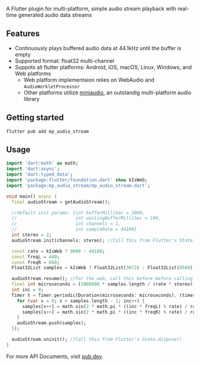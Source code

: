 
A Flutter plugin for multi-platform, simple audio stream playback with real-time generated audio data streams

## Features

- Continuously plays buffered audio data at 44.1kHz until the buffer is empty
- Supported format: float32 multi-channel
- Suppots all flutter platforms: Android, iOS, macOS, Linux, Windows, and Web platforms
  - Web platform implementaion relies on WebAudio and `AudioWorkletProcessor`
  - Other platforms utilize [miniaudio](https://github.com/mackron/miniaudio.git), an outstandig multi-platform audio library

## Getting started

```
flutter pub add mp_audio_stream
```

## Usage

```dart
import 'dart:math' as math;
import 'dart:async';
import 'dart:typed_data';
import 'package:flutter/foundation.dart' show kIsWeb;
import 'package:mp_audio_stream/mp_audio_stream.dart';

void main() async {
  final audioStream = getAudioStream();

  //default init params: {int bufferMilliSec = 3000,
  //                      int waitingBufferMilliSec = 100,
  //                      int channels = 1,
  //                      int sampleRate = 44100}
  int stereo = 2;
  audioStream.init(channels: stereo); //Call this from Flutter's State.init() method

  const rate = kIsWeb ? 8000 : 44100;
  const freqL = 440;
  const freqR = 660;
  Float32List samples = kIsWeb ? Float32List(3072) : Float32List(8500) // arbitrary, but work nicely

  audioStream.resume(); //For the web, call this before before calling push(..)
  final int microseconds = (1000000 * samples.length / (rate * stereo)).floor();
  int inc = 0;
  Timer t = Timer.periodic(Duration(microseconds: microseconds), (timer) {
    for (var s = 0; s < samples.length - 1; inc++) {
      samples[s++] = math.sin(2 * math.pi * ((inc * freqL) % rate) / rate);
      samples[s++] = math.sin(2 * math.pi * ((inc * freqR) % rate) / rate);
    }
    audioStream.push(samples);
  });

  audioStream.uninit(); //Call this from Flutter's State.dispose()
}
```

For more API Documents, visit [pub.dev](https://pub.dev/packages/mp_audio_stream).
